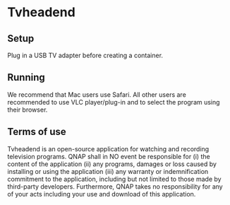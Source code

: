 Tvheadend
==============================

## Setup
Plug in a USB TV adapter before creating a container.

## Running
We recommend that Mac users use Safari. All other users are recommended to use VLC player/plug-in and to select the program using their browser.

## Terms of use
Tvheadend is an open-source application for watching and recording television programs. QNAP shall in NO event be responsible for (i) the content of the application (ii) any programs, damages or loss caused by installing or using the application (iii) any warranty or indemnification commitment to the application, including but not limited to those made by third-party developers. 
Furthermore, QNAP takes no responsibility for any of your acts including your use and download of this application.